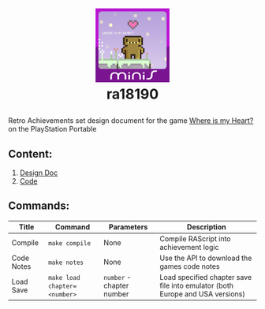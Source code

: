# <p align="center"><img src="assets/whereismyheart3.png" width="150" /><br>ra18190
Retro Achievements set design document for the game [Where is my Heart?](https://retroachievements.org/game/18190) on the PlayStation Portable

## Content:

1. [Design Doc](DESIGN.md)
2. [Code](18190.rascript)

## Commands:

|Title|Command|Parameters|Description|
|-|-|-|-|
|Compile|`make compile`|None|Compile RAScript into achievement logic|
|Code Notes|`make notes`|None|Use the API to download the games code notes|
|Load Save|`make load chapter=<number>`|`number` - chapter number|Load specified chapter save file into emulator (both Europe and USA versions)|